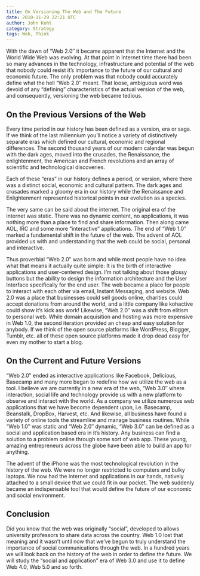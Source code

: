 ```yaml
---
title: On Versioning The Web and The Future
date: 2010-11-29 22:21 UTC
author: John Koht
category: Strategy
tags: Web, Think
---
```


With the dawn of “Web 2.0″ it became apparent that the Internet and the World Wide Web was evolving. At that point in Internet time there had been so many advances in the technology, infrastructure and potential of the web that nobody could resist it’s importance to the future of our cultural and economic future. The only problem was that nobody could accurately define what the hell “Web 2.0″ meant. That loose, ambiguous word was devoid of any “defining” characteristics of the actual version of the web, and consequently, versioning the web became tedious.

## On the Previous Versions of the Web

Every time period in our history has been defined as a version, era or saga. If we think of the last millennium you’ll notice a variety of distinctively separate eras which defined our cultural, economic and regional differences. The second thousand years of our modern calendar was begun with the dark ages, moved into the crusades, the Renaissance, the enlightenment, the American and French revolutions and an array of scientific and technological discoveries.

Each of these “eras” in our history defines a period, or version, where there was a distinct social, economic and cultural pattern. The dark ages and crusades marked a gloomy era in our history while the Renaissance and Enlightenment represented historical points in our evolution as a species.

The very same can be said about the internet. The original era of the internet was static. There was no dynamic content, no applications, it was nothing more than a place to find and share information. Then along came AOL, IRC and some more “interactive” applications. The end of “Web 1.0″ marked a fundamental shift in the future of the web. The advent of AOL provided us with and understanding that the web could be social, personal and interactive.

Thus proverbial “Web 2.0″ was born and while most people have no idea what that means it actually quite simple: It is the birth of interactive applications and user-centered design. I’m not talking about those glossy buttons but the ability to design the information architecture and the User Interface specifically for the end user. The web became a place for people to interact with each other via email, Instant Messaging, and website. Web 2.0 was a place that businesses could sell goods online, charities could accept donations from around the world, and a little company like kohactive could show it’s kick ass work! Likewise, “Web 2.0″ was a shift from elitism to personal web. While domain acquisition and hosting was more expensive in Web 1.0, the second iteration provided an cheap and easy solution for anybody. If we think of the open source platforms like WordPress, Blogger, Tumblr, etc. all of these open source platforms made it drop dead easy for even my mother to start a blog.

## On the Current and Future Versions

“Web 2.0″ ended as interactive applications like Facebook, Delicious, Basecamp and many more began to redefine how we utilize the web as a tool. I believe we are currently in a new era of the web, “Web 3.0″ where interaction, social life and technology provide us with a new platform to observe and interact with the world. As a company we utilize numerous web applications that we have become dependent upon, i.e. Basecamp, Beanstalk, DropBox, Harvest, etc. And likewise, all business have found a variety of online tools the streamline and manage business routines. While “Web 1.0″ was static and “Web 2.0″ dynamic, “Web 3.0″ can be defined as a social and application based era in it’s history. Any business can find a solution to a problem online through some sort of web app. These young, amazing entrepreneurs across the globe have been able to build an app for anything.

The advent of the iPhone was the most technological revolution in the history of the web. We were no longer restricted to computers and bulky laptops. We now had the internet and applications in our hands, natively attached to a small device that we could fit in our pocket. The web suddenly became an indispensable tool that would define the future of our economic and social environment.

## Conclusion

Did you know that the web was originally “social”, developed to allows university professors to share data across the country. Web 1.0 lost that meaning and it wasn’t until now that we’ve begun to truly understand the importance of social communications through the web. In a hundred years we will look back on the history of the web in order to define the future. We will study the “social and application” era of Web 3.0 and use it to define Web 4.0, Web 5.0 and so forth.